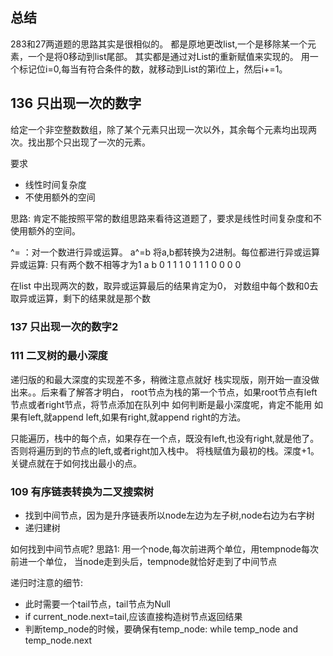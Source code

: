 ## 总结

283和27两道题的思路其实是很相似的。
都是原地更改list,一个是移除某一个元素，一个是将0移动到list尾部。
其实都是通过对List的重新赋值来实现的。
用一个标记位i=0,每当有符合条件的数，就移动到List的第i位上，然后i+=1。

## 136 只出现一次的数字

给定一个非空整数数组，除了某个元素只出现一次以外，其余每个元素均出现两次。找出那个只出现了一次的元素。

要求
- 线性时间复杂度
- 不使用额外的空间

思路: 肯定不能按照平常的数组思路来看待这道题了，要求是线性时间复杂度和不使用额外的空间。

^= ：对一个数进行异或运算。  a^=b 将a,b都转换为2进制。每位都进行异或运算
异或运算: 只有两个数不相等才为1
a b
0 1 1
1 0 1
1 1 0
0 0 0

在list 中出现两次的数，取异或运算最后的结果肯定为0，
对数组中每个数和0去取异或运算，剩下的结果就是那个数


### 137 只出现一次的数字2




### 111 二叉树的最小深度
递归版的和最大深度的实现差不多，稍微注意点就好
栈实现版，刚开始一直没做出来。。后来看了解答才明白，
root节点为栈的第一个节点，如果root节点有left节点或者right节点，将节点添加在队列中
如何判断是最小深度呢，肯定不能用 如果有left,就append left,如果有right,就append right的方法。

只能遍历，栈中的每个点，如果存在一个点，既没有left,也没有right,就是他了。否则将遍历到的节点的left,或者right加入栈中。
将栈赋值为最初的栈。深度+1。
关键点就在于如何找出最小的点。


### 109 有序链表转换为二叉搜索树

- 找到中间节点，因为是升序链表所以node左边为左子树,node右边为右字树
- 递归建树

如何找到中间节点呢?
思路1: 用一个node,每次前进两个单位，用tempnode每次前进一个单位，
当node走到头后，tempnode就恰好走到了中间节点

递归时注意的细节:
- 此时需要一个tail节点，tail节点为Null
- if current_node.next=tail,应该直接构造树节点返回结果
- 判断temp_node的时候，要确保有temp_node: while temp_node and temp_node.next





